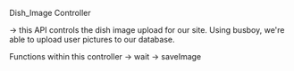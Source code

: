 Dish_Image Controller

-> this API controls the dish image upload for our site. Using busboy, we're able to upload user pictures to our database.

Functions within this controller
-> wait
-> saveImage 